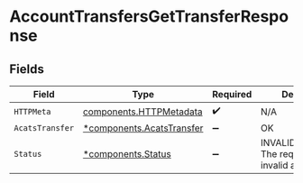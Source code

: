 # AccountTransfersGetTransferResponse


## Fields

| Field                                                                 | Type                                                                  | Required                                                              | Description                                                           |
| --------------------------------------------------------------------- | --------------------------------------------------------------------- | --------------------------------------------------------------------- | --------------------------------------------------------------------- |
| `HTTPMeta`                                                            | [components.HTTPMetadata](../../models/components/httpmetadata.md)    | :heavy_check_mark:                                                    | N/A                                                                   |
| `AcatsTransfer`                                                       | [*components.AcatsTransfer](../../models/components/acatstransfer.md) | :heavy_minus_sign:                                                    | OK                                                                    |
| `Status`                                                              | [*components.Status](../../models/components/status.md)               | :heavy_minus_sign:                                                    | INVALID_ARGUMENT: The request has an invalid argument.                |